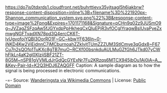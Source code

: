 https://do7js0tdxrds1.cloudfront.net/buhrttievx35yjtsagl5h6iakbrw?response-content-disposition=inline%3B+filename%3D%221920px-Shannon_communication_system.svg.png%22%3B&response-content-type=image%2Fpng&Expires=1701171168&Signature=pCHn9q02z9JUSmO9g~JVZagZSFzqAw5fJGYxdpPpHkheqCxQIuEPjR3vfOCgIYragwBslUvaPyeZxmwgNGFTvadXN78pd3Q4ercCK6T-lvUgvofojYQBl3OorRO1F~GC~kbwYF636ln~0-iNKD4Kw2ViEidnnC7jMCburnoahZZklvjtTUmZZZUM3StlCmye3qGdx8~F67Cu7n2sQOfp1TuKXc8gTB7muO~RCXf00bsnkduAULMuGZfGh6JTkd07yCWhFIkLr4aK2gl0XlzijSBF21ZT-8G5M~nSP81gVVMLdJrGdQcGYExNr7Fu2KRzqs6MTCX945jbOu1Ai0iA~A__&Key-Pair-Id=K2Q3HDJ6ZAQGFF
Caption: A sample diagram as to how the signal is being processed in electronic communications.

-=- Source: [Wanderingsta via Wikimedia Commons](https://en.wikipedia.org/wiki/File:Shannon_communication_system.svg)  | License: [Public Domain](https://creativecommons.org/publicdomain/mark/1.0/)
